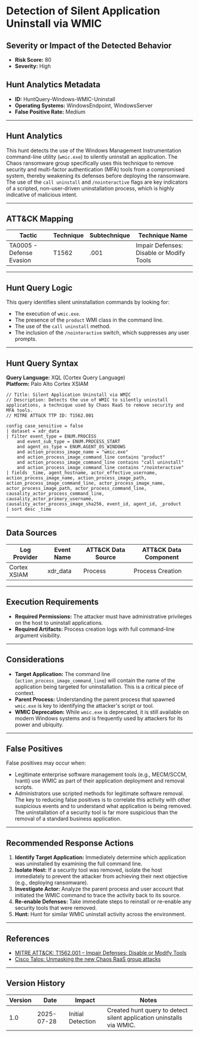 # Detection of Silent Application Uninstall via WMIC

## Severity or Impact of the Detected Behavior
- **Risk Score:** 80
- **Severity:** High

## Hunt Analytics Metadata

- **ID:** HuntQuery-Windows-WMIC-Uninstall
- **Operating Systems:** WindowsEndpoint, WindowsServer
- **False Positive Rate:** Medium

---

## Hunt Analytics

This hunt detects the use of the Windows Management Instrumentation command-line utility (`wmic.exe`) to silently uninstall an application. The Chaos ransomware group specifically uses this technique to remove security and multi-factor authentication (MFA) tools from a compromised system, thereby weakening its defenses before deploying the ransomware. The use of the `call uninstall` and `/nointeractive` flags are key indicators of a scripted, non-user-driven uninstallation process, which is highly indicative of malicious intent.

---

## ATT&CK Mapping

| Tactic                        | Technique   | Subtechnique | Technique Name                                 |
|-------------------------------|-------------|--------------|------------------------------------------------|
| TA0005 - Defense Evasion      | T1562       | .001         | Impair Defenses: Disable or Modify Tools       |

---

## Hunt Query Logic

This query identifies silent uninstallation commands by looking for:
- The execution of `wmic.exe`.
- The presence of the `product` WMI class in the command line.
- The use of the `call uninstall` method.
- The inclusion of the `/nointeractive` switch, which suppresses any user prompts.

---

## Hunt Query Syntax

**Query Language:** XQL (Cortex Query Language)  
**Platform:** Palo Alto Cortex XSIAM

```xql
// Title: Silent Application Uninstall via WMIC
// Description: Detects the use of WMIC to silently uninstall applications, a technique used by Chaos RaaS to remove security and MFA tools.
// MITRE ATT&CK TTP ID: T1562.001

config case_sensitive = false 
| dataset = xdr_data 
| filter event_type = ENUM.PROCESS 
    and event_sub_type = ENUM.PROCESS_START 
    and agent_os_type = ENUM.AGENT_OS_WINDOWS 
    and action_process_image_name = "wmic.exe" 
    and action_process_image_command_line contains "product" 
    and action_process_image_command_line contains "call uninstall" 
    and action_process_image_command_line contains "/nointeractive" 
| fields _time, agent_hostname, actor_effective_username, action_process_image_name, action_process_image_path, action_process_image_command_line, actor_process_image_name, actor_process_image_path, actor_process_command_line, causality_actor_process_command_line, causality_actor_primary_username, causality_actor_process_image_sha256, event_id, agent_id, _product 
| sort desc _time
```

---

## Data Sources

| Log Provider | Event Name       | ATT&CK Data Source  | ATT&CK Data Component  |
|--------------|------------------|---------------------|------------------------|
| Cortex XSIAM | xdr_data         | Process             | Process Creation       |

---

## Execution Requirements

- **Required Permissions:** The attacker must have administrative privileges on the host to uninstall applications.
- **Required Artifacts:** Process creation logs with full command-line argument visibility.

---

## Considerations

- **Target Application:** The command line (`action_process_image_command_line`) will contain the name of the application being targeted for uninstallation. This is a critical piece of context.
- **Parent Process:** Understanding the parent process that spawned `wmic.exe` is key to identifying the attacker's script or tool.
- **WMIC Deprecation:** While `wmic.exe` is deprecated, it is still available on modern Windows systems and is frequently used by attackers for its power and ubiquity.

---

## False Positives

False positives may occur when:
- Legitimate enterprise software management tools (e.g., MECM/SCCM, Ivanti) use WMIC as part of their application deployment and removal scripts.
- Administrators use scripted methods for legitimate software removal.
The key to reducing false positives is to correlate this activity with other suspicious events and to understand what application is being removed. The uninstallation of a security tool is far more suspicious than the removal of a standard business application.

---

## Recommended Response Actions

1.  **Identify Target Application:** Immediately determine which application was uninstalled by examining the full command line.
2.  **Isolate Host:** If a security tool was removed, isolate the host immediately to prevent the attacker from achieving their next objective (e.g., deploying ransomware).
3.  **Investigate Actor:** Analyze the parent process and user account that initiated the WMIC command to trace the activity back to its source.
4.  **Re-enable Defenses:** Take immediate steps to reinstall or re-enable any security tools that were removed.
5.  **Hunt:** Hunt for similar WMIC uninstall activity across the environment.

---

## References

- [MITRE ATT&CK: T1562.001 – Impair Defenses: Disable or Modify Tools](https://attack.mitre.org/techniques/T1562/001/)
- [Cisco Talos: Unmasking the new Chaos RaaS group attacks](https://blog.talosintelligence.com/new-chaos-ransomware/)
---

## Version History

| Version | Date       | Impact            | Notes                                                              |
|---------|------------|-------------------|--------------------------------------------------------------------|
| 1.0     | 2025-07-28 | Initial Detection | Created hunt query to detect silent application uninstalls via WMIC. |
